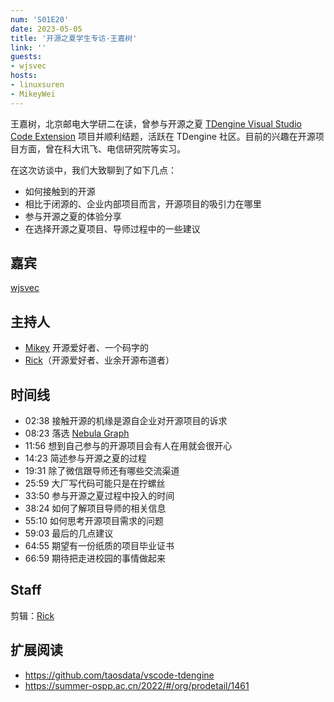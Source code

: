 ```yaml
---
num: 'S01E20'
date: 2023-05-05
title: '开源之夏学生专访-王嘉树'
link: ''
guests:
- wjsvec
hosts:
- linuxsuren
- MikeyWei
---
```


王嘉树，北京邮电大学研二在读，曾参与开源之夏 [TDengine Visual Studio Code Extension](https://github.com/taosdata/vscode-tdengine) 项目并顺利结题，活跃在 TDengine 社区。目前的兴趣在开源项目方面，曾在科大讯飞、电信研究院等实习。

在这次访谈中，我们大致聊到了如下几点：

* 如何接触到的开源
* 相比于闭源的、企业内部项目而言，开源项目的吸引力在哪里
* 参与开源之夏的体验分享
* 在选择开源之夏项目、导师过程中的一些建议

## 嘉宾

[wjsvec](https://github.com/wjsvec)

## 主持人

- [Mikey](https://github.com/MikeyWei) 开源爱好者、一个码字的
- [Rick](https://github.com/linuxsuren)（开源爱好者、业余开源布道者）

## 时间线

* 02:38 接触开源的机缘是源自企业对开源项目的诉求
* 08:23 落选 [Nebula Graph](https://github.com/vesoft-inc/nebula)
* 11:56 想到自己参与的开源项目会有人在用就会很开心
* 14:23 简述参与开源之夏的过程
* 19:31 除了微信跟导师还有哪些交流渠道
* 25:59 大厂写代码可能只是在拧螺丝
* 33:50 参与开源之夏过程中投入的时间
* 38:24 如何了解项目导师的相关信息
* 55:10 如何思考开源项目需求的问题
* 59:03 最后的几点建议
* 64:55 期望有一份纸质的项目毕业证书
* 66:59 期待把走进校园的事情做起来

## Staff

剪辑：[Rick](https://github.com/linuxsuren)

## 扩展阅读

- https://github.com/taosdata/vscode-tdengine
- https://summer-ospp.ac.cn/2022/#/org/prodetail/1461
